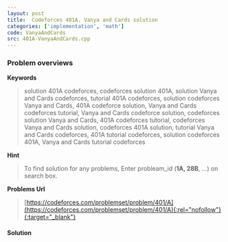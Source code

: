 ```yaml
---
layout: post
title:  Codeforces 401A. Vanya and Cards solution
categories: ['implementation', 'math']
code: VanyaAndCards
src: 401A-VanyaAndCards.cpp
---
```

### **Problem overviews**

**Keywords**
> solution 401A codeforces, codeforces solution 401A, solution Vanya and Cards codeforces, tutorial 401A codeforces, solution codeforces Vanya and Cards, 401A codeforce solution, Vanya and Cards codeforces tutorial, Vanya and Cards codeforce solution, codeforces solution Vanya and Cards, 401A codeforces tutorial, codeforces Vanya and Cards solution, codeforces 401A solution, tutorial Vanya and Cards codeforces, 401A tutorial codeforces, solution codeforces 401A, Vanya and Cards tutorial codeforces

**Hint**
> To find solution for any problems, Enter probleam_id (**1A, 28B**, ...) on search box. 

**Problems Url**
> [https://codeforces.com/problemset/problem/401/A](https://codeforces.com/problemset/problem/401/A){:rel="nofollow"}{:target="_blank"}

#### **Solution**



